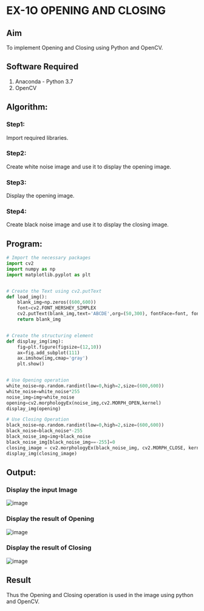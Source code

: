 # EX-1O OPENING AND CLOSING
## Aim
To implement Opening and Closing using Python and OpenCV.

## Software Required
1. Anaconda - Python 3.7
2. OpenCV
## Algorithm:
### Step1:
Import required libraries.
<br>
### Step2:
Create white noise image and use it to display the opening image.
<br>

### Step3:
Display the opening image.
<br>

### Step4:
Create black noise image and use it to display the closing image.
<br>


 
## Program:

``` Python
# Import the necessary packages
import cv2
import numpy as np
import matplotlib.pyplot as plt


# Create the Text using cv2.putText
def load_img():
    blank_img=np.zeros((600,600))
    font=cv2.FONT_HERSHEY_SIMPLEX
    cv2.putText(blank_img,text='ABCDE',org=(50,300), fontFace=font, fontScale=5, color=(255,255,255), thickness=25, lineType=cv2.LINE_AA)
    return blank_img


# Create the structuring element
def display_img(img):
    fig=plt.figure(figsize=(12,10))
    ax=fig.add_subplot(111)
    ax.imshow(img,cmap='gray')
    plt.show()


# Use Opening operation
white_noise=np.random.randint(low=0,high=2,size=(600,600))
white_noise=white_noise*255
noise_img=img+white_noise
opening=cv2.morphologyEx(noise_img,cv2.MORPH_OPEN,kernel)
display_img(opening)

# Use Closing Operation
black_noise=np.random.randint(low=0,high=2,size=(600,600))
black_noise=black_noise*-255
black_noise_img=img+black_noise
black_noise_img[black_noise_img==-255]=0
closing_image = cv2.morphologyEx(black_noise_img, cv2.MORPH_CLOSE, kernel)
display_img(closing_image)

```
## Output:

### Display the input Image

![image](https://github.com/user-attachments/assets/be499bc3-411c-495f-99f7-e502c6730aa6)


### Display the result of Opening
![image](https://github.com/user-attachments/assets/62e20725-24ba-4506-8b0d-fe7af502f1b9)


### Display the result of Closing
![image](https://github.com/user-attachments/assets/1afb2276-1fd4-4198-9d6a-d01037605576)

## Result
Thus the Opening and Closing operation is used in the image using python and OpenCV.
